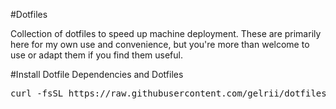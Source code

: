 #Dotfiles

Collection of dotfiles to speed up machine deployment. These are primarily here for my own use and convenience, but you're more than welcome to use or adapt them if you find them useful.

#Install Dotfile Dependencies and Dotfiles

<pre>curl -fsSL https://raw.githubusercontent.com/gelrii/dotfiles/master/dotfiles.sh -o /tmp/dotfiles.sh && sh /tmp/dotfiles.sh</pre>
